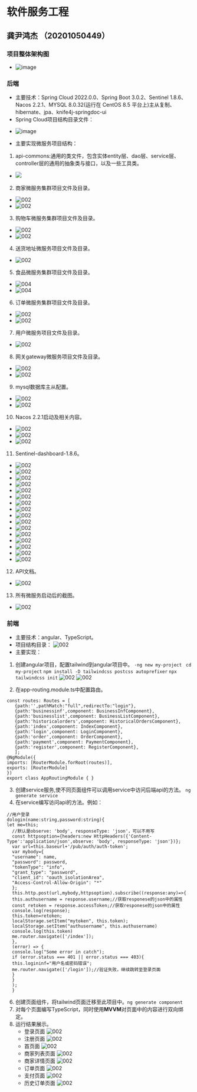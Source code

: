 # 软件服务工程
## 龚尹鸿杰 （20201050449）
### 项目整体架构图
- ![image](images/readme/jiagoutu.png)
### 后端
* 主要技术：Spring Cloud 2022.0.0、Spring Boot 3.0.2、Sentinel 1.8.6、Nacos 2.2.1、MYSQL 8.0.32(运行在 CentOS 8.5 平台上)主从复制、 hibernate、jpa、knife4j-springdoc-ui
* Spring Cloud项目结构目录文件：
- ![image](images/readme/007.jpg)
* 主要实现微服务项目结构：
1. api-commons:通用的类文件，包含实体entity层、dao层、service层、controller层的通用的抽象类与接口，以及一些工具类。
- ![](images/readme/001.jpg)
2. 商家微服务集群项目文件及目录。
- ![002](images/readme/101.jpg)
- ![002](images/readme/102.jpg)
3. 购物车微服务集群项目文件及目录。
- ![002](images/readme/103.jpg)
- ![002](images/readme/104.jpg)
4. 送货地址微服务项目文件及目录。
- ![002](images/readme/105.jpg)
5. 食品微服务集群项目文件及目录。
- ![004](images/readme/106.jpg)
- ![004](images/readme/107.jpg)
6. 订单微服务集群项目文件及目录。
- ![002](images/readme/108.jpg)
- ![002](images/readme/109.jpg)
7. 用户微服务项目文件及目录。
- ![002](images/readme/110.jpg)
8. 网关gateway微服务项目文件及目录。
- ![002](images/readme/111.jpg)
- ![002](images/readme/112.jpg)
9. mysql数据库主从配置。
- ![002](images/readme/113.jpg)
- ![002](images/readme/114.jpg)
10. Nacos 2.2.1启动及相关内容。
- ![002](images/readme/115.jpg)
- ![002](images/readme/116.jpg)
- ![002](images/readme/117.jpg)
11. Sentinel-dashboard-1.8.6。
- ![002](images/readme/118.jpg)
- ![002](images/readme/119.jpg)
- ![002](images/readme/120.jpg)
- ![002](images/readme/121.jpg)
- ![002](images/readme/122.jpg)
- ![002](images/readme/123.jpg)
- ![002](images/readme/124.jpg)
- ![002](images/readme/125.jpg)
- ![002](images/readme/126.jpg)
- ![002](images/readme/127.jpg)
- ![002](images/readme/128.jpg)
- ![002](images/readme/129.jpg)
- ![002](images/readme/130.jpg)
- ![002](images/readme/131.jpg)
- ![002](images/readme/132.jpg)
- ![002](images/readme/133.jpg)
12. API文档。
- ![002](images/readme/134.jpg)
13. 所有微服务启动后的截图。
- ![002](images/readme/135.jpg)

### 前端
* 主要技术：angular、TypeScript。
* 项目结构目录：
  ![002](images/readme/012.jpg)
* 主要实现：
1. 创建angular项目，配置tailwind到angular项目中。
`·ng new my-project`
` cd my-project`
`npm install -D tailwindcss postcss autoprefixer`
 `npx tailwindcss init`
   ![002](images/readme/013.jpg)
   ![002](images/readme/014.jpg)

2. 在app-routing.module.ts中配置路由。
```  
const routes: Routes = [
   {path:'',pathMatch:"full",redirectTo:"login"},
   {path:'businessinf',component: BusinessInfComponent},
   {path:'businesslist',component: BusinessListComponent},
   {path:'historicalorders',component: HistoricalOrdersComponent},
   {path:'index',component: IndexComponent},
   {path:'login',component: LoginComponent},
   {path:'order',component: OrderComponent},
   {path:'payment',component: PaymentComponent},
   {path:'register',component: RegisterComponent},
   ];
@NgModule({
imports: [RouterModule.forRoot(routes)],
exports: [RouterModule]
})
export class AppRoutingModule { }
```  
3. 创建service服务,使不同页面组件可以调用service中访问后端api的方法。
   `ng generate service`
4. 在service编写访问api的方法。例如：
```
//用户登录
dologin(name:string,password:string){
let me=this;
  //默认是observe: 'body', responseType: 'json'，可以不用写
  const httpsoption={headers:new HttpHeaders({'Content-Type':'application/json',observe: 'body', responseType: 'json'})};
  var url=this.baseurl+'/pub/auth/auth-token';
  var mybody={
  "username": name,
  "password": password,
  "tokenType": "info",
  "grant_type": "password",
  "client_id": "oauth_isolationArea",
  "Access-Control-Allow-Origin": "*"
  };
  this.http.post(url,mybody,httpsoption).subscribe((response:any)=>{
  this.authusername = response.username;//获取responese的json中的属性
  const retoken = response.accessToken;//获取responese的json中的属性
  console.log(response);
  this.token=retoken;
  localStorage.setItem("mytoken", this.token);
  localStorage.setItem("authusername", this.authusername)
  console.log(this.token)
  me.router.navigate(['/index']);
  },
  (error) => {
  console.log("Some error in catch");
  if (error.status === 401 || error.status === 403){
  this.logininf="用户名或密码错误";
  me.router.navigate(['/login']);//验证失败，继续跳转至登录页面
  }
  }
  );
  }
```    
6. 创建页面组件，将tailwind页面迁移至此项目中。`ng generate component`
7. 对每个页面编写TypeScript，同时使用**MVVM**对页面中的内容进行双向绑定。
8. 运行结果展示。
    - 登录页面
    ![002](images/readme/015.jpg)
    - 注册页面
    ![002](images/readme/016.jpg)
    - 首页面
    ![002](images/readme/017.jpg)
    - 商家列表页面
    ![002](images/readme/018.jpg)
    - 商家详情页面
    ![002](images/readme/019.jpg)
    - 订单页面
    ![002](images/readme/020.jpg)
    - 支付页面
    ![002](images/readme/021.jpg)
    - 历史订单页面
    ![002](images/readme/022.jpg)



